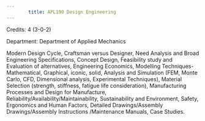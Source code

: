 ```yaml
---
        title: APL190 Design Engineering
---
```

Credits: 4 (3-0-2)

Department: Department of Applied Mechanics

Modern Design Cycle, Craftsman versus Designer, Need Analysis and Broad Engineering Specifications, Concept Design, Feasibility study and Evaluation of alternatives, Engineering Economics, Modelling Techniques-Mathematical, Graphical, iconic, solid, Analysis and Simulation (FEM, Monte Carlo, CFD, Dimensional analysis, Experimental Techniques), Material Selection (strength, stiffness, fatigue life consideration), Manufacturing Processes and Design for Manufacture, Reliability/Availability/Maintainability, Sustainability and Environment, Safety, Ergonomics and Human Factors, Detailed Drawings/Assembly Drawings/Assembly Instructions /Maintenance Manuals, Case Studies.